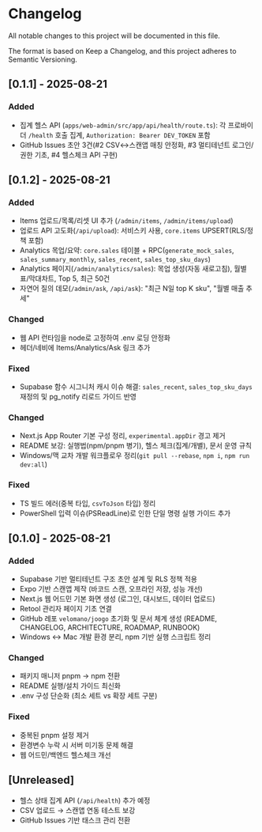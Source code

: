 # Changelog

All notable changes to this project will be documented in this file.

The format is based on Keep a Changelog, and this project adheres to Semantic Versioning.

## [0.1.1] - 2025-08-21
### Added
- 집계 헬스 API (`apps/web-admin/src/app/api/health/route.ts`): 각 프로바이더 `/health` 호출 집계, `Authorization: Bearer DEV_TOKEN` 포함
- GitHub Issues 초안 3건(#2 CSV↔스캔앱 매칭 안정화, #3 멀티테넌트 로그인/권한 기초, #4 헬스체크 API 구현)

## [0.1.2] - 2025-08-21
### Added
- Items 업로드/목록/리셋 UI 추가 (`/admin/items`, `/admin/items/upload`)
- 업로드 API 고도화(`/api/upload`): 서비스키 사용, `core.items` UPSERT(RLS/정책 포함)
- Analytics 목업/요약: `core.sales` 테이블 + RPC(`generate_mock_sales`, `sales_summary_monthly`, `sales_recent`, `sales_top_sku_days`)
- Analytics 페이지(`/admin/analytics/sales`): 목업 생성(자동 새로고침), 월별 표/막대차트, Top 5, 최근 50건
- 자연어 질의 데모(`/admin/ask`, `/api/ask`): "최근 N일 top K sku", "월별 매출 추세"

### Changed
- 웹 API 런타임을 node로 고정하여 .env 로딩 안정화
- 헤더/네비에 Items/Analytics/Ask 링크 추가

### Fixed
- Supabase 함수 시그니처 캐시 이슈 해결: `sales_recent`, `sales_top_sku_days` 재정의 및 pg_notify 리로드 가이드 반영

### Changed
- Next.js App Router 기본 구성 정리, `experimental.appDir` 경고 제거
- README 보강: 실행법(npm/pnpm 병기), 헬스 체크(집계/개별), 문서 운영 규칙
- Windows/맥 교차 개발 워크플로우 정리(`git pull --rebase`, `npm i`, `npm run dev:all`)

### Fixed
- TS 빌드 에러(중복 타입, `csvToJson` 타입) 정리
- PowerShell 입력 이슈(PSReadLine)로 인한 단일 명령 실행 가이드 추가

## [0.1.0] - 2025-08-21
### Added
- Supabase 기반 멀티테넌트 구조 초안 설계 및 RLS 정책 적용
- Expo 기반 스캔앱 제작 (바코드 스캔, 오프라인 저장, 성능 개선)
- Next.js 웹 어드민 기본 화면 생성 (로그인, 대시보드, 데이터 업로드)
- Retool 관리자 페이지 기초 연결
- GitHub 레포 `velomano/joogo` 초기화 및 문서 체계 생성 (README, CHANGELOG, ARCHITECTURE, ROADMAP, RUNBOOK)
- Windows ↔ Mac 개발 환경 분리, npm 기반 실행 스크립트 정리

### Changed
- 패키지 매니저 pnpm → npm 전환
- README 실행/설치 가이드 최신화
- .env 구성 단순화 (최소 세트 vs 확장 세트 구분)

### Fixed
- 중복된 pnpm 설정 제거
- 환경변수 누락 시 서버 미기동 문제 해결
- 웹 어드민/백엔드 헬스체크 개선

## [Unreleased]
- 헬스 상태 집계 API (`/api/health`) 추가 예정
- CSV 업로드 → 스캔앱 연동 테스트 보강
- GitHub Issues 기반 태스크 관리 전환
